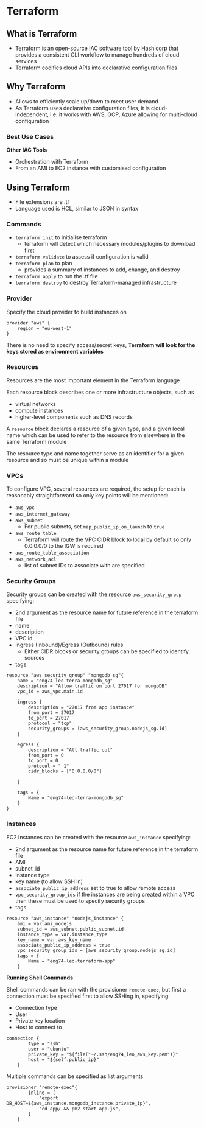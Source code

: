 # Terraform

## What is Terraform

- Terraform is an open-source IAC software tool by Hashicorp that provides a consistent CLI workflow to manage hundreds of cloud services
- Terraform codifies cloud APIs into declarative configuration files

## Why Terraform

- Allows to efficiently scale up/down to meet user demand
- As Terraform uses declarative configuration files, it is cloud-independent, i.e.  it works with AWS, GCP, Azure allowing for multi-cloud configuration

### Best Use Cases

**Other IAC Tools**

- Orchestration with Terraform
- From an AMI to EC2 instance with customised configuration


## Using Terraform

- File extensions are .tf
- Language used is HCL, similar to JSON in syntax

### Commands

- ``terraform init`` to initialise terraform
    - terraform will detect which necessary modules/plugins to download first
- ``terraform validate`` to assess if configuration is valid
- ``terraform plan`` to plan
    - provides a summary of instances to add, change, and destroy
- ``terraform apply`` to run the .tf file
- ``terraform destroy`` to destroy Terraform-managed infrastructure

### Provider

Specify the cloud provider to build instances on
```
provider "aws" {
	region = "eu-west-1"
}
```
There is no need to specify access/secret keys, **Terraform will look for the keys stored as environment variables**

### Resources

Resources are the most important element in the Terraform language

Each resource block describes one or more infrastructure objects, such as
- virtual networks
- compute instances
- higher-level components such as DNS records

A ``resource`` block declares a resource of a given type, and a given local name which can be used to refer to the resource from elsewhere in the same Terraform module

The resource type and name together serve as an identifier for a given resource and so must be unique within a module

### VPCs

To configure VPC, several resources are required, the setup for each is reasonably straightforward so only key points will be mentioned:
- ``aws_vpc``
- ``aws_internet_gateway``
- ``aws_subnet``
    - For public subnets, set ``map_public_ip_on_launch`` to ``true``
- ``aws_route_table``
    - Terraform will route the VPC CIDR block to local by default so only 0.0.0.0/0 to the IGW is required
- ``aws_route_table_association``
- ``aws_network_acl``
    - list of subnet IDs to associate with are specified


### Security Groups

Security groups can be created with the resource ``aws_security_group`` specifying:
- 2nd argument as the resource name for future reference in the terraform file
- name
- description
- VPC id
- Ingress (Inbound)/Egress (Outbound) rules
    - Either CIDR blocks or security groups can be specified to identify sources
- tags
```
resource "aws_security_group" "mongodb_sg"{
	name = "eng74-leo-terra-mongodb_sg"
	description = "Allow traffic on port 27017 for mongoDB"
	vpc_id = aws_vpc.main.id

	ingress {
		description = "27017 from app instance"
		from_port = 27017
		to_port = 27017
		protocol = "tcp"
		security_groups = [aws_security_group.nodejs_sg.id]
	}

	egress {
		description = "All traffic out"
		from_port = 0
		to_port = 0
		protocol = "-1"
		cidr_blocks = ["0.0.0.0/0"]

	}

	tags = {
		Name = "eng74-leo-terra-mongodb_sg"
	}
}
```

### Instances

EC2 Instances can be created with the resource ``aws_instance`` specifying:
- 2nd argument as the resource name for future reference in the terraform file
- AMI
- subnet_id
- Instance type
- key name (to allow SSH in)
- ``associate_public_ip_address`` set to true to allow remote access
- ``vpc_security_group_ids`` if the instances are being created within a VPC then these must be used to specify security groups
- tags
```
resource "aws_instance" "nodejs_instance" {
	ami = var.ami_nodejs
	subnet_id = aws_subnet.public_subnet.id
	instance_type = var.instance_type
	key_name = var.aws_key_name
	associate_public_ip_address = true
	vpc_security_group_ids = [aws_security_group.nodejs_sg.id]
	tags = {
		Name = "eng74-leo-terraform-app"
	}

```

**Running Shell Commands**

Shell commands can be ran with the provisioner ``remote-exec``, but first a connection must be specified first to allow SSHing in, specifying:
- Connection type
- User
- Private key location
- Host to connect to
```
connection {
		type = "ssh"
		user = "ubuntu"
		private_key = "${file("~/.ssh/eng74_leo_aws_key.pem")}"
		host = "${self.public_ip}"
	} 
```
Multiple commands can be specified as list arguments
```
provisioner "remote-exec"{
		inline = [
			"export DB_HOST=${aws_instance.mongodb_instance.private_ip}",
			"cd app/ && pm2 start app.js",
		]
	}
```